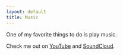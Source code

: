 ```yaml
---
layout: default
title: Music
---
```


One of my favorite things to do is play music.

Check me out on [YouTube](http://www.youtube.com/user/jesseplymale) and [SoundCloud](https://soundcloud.com/jesseplymale).

